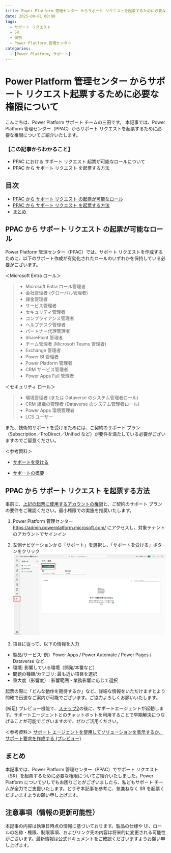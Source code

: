 ```yaml
---
title: Power Platform 管理センター からサポート リクエストを起票するために必要な権限について
date: 2025-09-01 00:00
tags:
  - サポート リクエスト
  - SR
  - 役割
  - Power Platform 管理センター
categories:
  - [Power Platform, サポート]
---
```



# Power Platform 管理センター からサポート リクエスト起票するために必要な権限について

こんにちは、Power Platform サポート チームの三田です。
本記事では、Power Platform 管理センター（PPAC）からサポート リクエストを起票するために必要な権限についてご紹介いたします。


### 【この記事からわかること】
- PPAC における サポート リクエスト 起票が可能なロールについて
- PPAC から サポート リクエスト を起票する方法


## 目次
- [PPAC から サポート リクエスト の起票が可能なロール](#PPACからサポートリクエストの起票が可能なロール)
- [PPAC から サポート リクエスト を起票する方法](#PPACからサポートリクエストを起票する方法)
- [まとめ](#まとめ)


## PPAC から サポート リクエスト の起票が可能なロール
Power Platform 管理センター（PPAC）では、サポート リクエストを作成するために、以下のサポート作成が有効化されたロールのいずれかを保持している必要がございます。

＜Microsoft Entra ロール＞
> - Microsoft Entra ロール管理者
> - 会社管理者 (グローバル管理者)
> - 課金管理者
> - サービス管理者
> - セキュリティ管理者
> - コンプライアンス管理者
> - ヘルプデスク管理者
> - パートナー代理管理者
> - SharePoint 管理者
> - チーム管理者 (Microsoft Teams 管理者)
> - Exchange 管理者
> - Power BI 管理者
> - Power Platform 管理者
> - CRM サービス管理者
> - Power Apps Full 管理者

＜セキュリティ ロール＞
> - 環境管理者 (または Dataverse のシステム管理者ロール)
> - CRM 組織の管理者 (Dataverse のシステム管理者ロール)
> - Power Apps 環境管理者
> - LCS ユーザー


また、技術的サポートを受けるためには、ご契約のサポート プラン（Subscription／ProDirect／Unified など）が要件を満たしている必要がございますのでご留意ください。

＜参考資料＞
- [サポートを受ける](https://learn.microsoft.com/ja-jp/power-platform/admin/get-help-support)  

- [サポートの概要](https://learn.microsoft.com/ja-jp/power-platform/admin/support-overview#using-support)


## PPAC から サポート リクエスト を起票する方法
事前に、[上記の起票に使用するアカウントの権限](#PPACからサポートリクエストの起票が可能なロール)と、ご契約のサポート プランの要件をご確認ください。最小権限での実施を推奨いたします。

1) Power Platform 管理センター https://admin.powerplatform.microsoft.com/ にアクセスし、対象テナントのアカウントでサインイン

2)  左側ナビゲーションから「サポート」を選択し、「サポートを受ける」ボタンをクリック
  ![PPAC サポート要求画面](./ppac-azure-sr-roles-restriction/step2_help+support.png)

3) 項目に従って、以下の情報を入力
  - 製品/サービス: 例）Power Apps / Power Automate / Power Pages / Dataverse など
  - 環境: 影響している環境（開発/本番など）
  - 問題の種類/カテゴリ: 最も近い項目を選択
  - 重大度（影響度）: 影響範囲・業務影響に応じて選択

起票の際に「どんな動作を期待するか」など、詳細な情報をいただけますとより的確で迅速なご案内が可能でございます。ご協力よろしくお願いいたします。


(補足)
プレビュー機能で、[ステップ2](#左側ナビゲーションから「サポート」を選択し、「サポートを受ける」ボタンをクリック)の後に、サポートエージェントが起動します。サポートエージェントとのチャットボットを利用することで早期解決につなげることが可能でございますので、ぜひご活用ください。

＜参考資料＞
[サポート エージェントを使用してソリューションを表示するか、サポート要求を作成する (プレビュー)](#https://learn.microsoft.com/ja-jp/power-platform/admin/get-help-support#view-solutions-or-create-a-support-request-using-the-support-agent-preview)


## まとめ
本記事では、Power Platform 管理センター（PPAC）でサポート リクエスト（SR）を起票するために必要な権限についてご紹介いたしました。Power Platform について少しでもお困りごとがございましたら、私どもサポート チームが全力でご支援いたします。どうぞ本記事を参考に、気兼ねなく SR を起票くださいますようお願い申し上げます。



## 注意事項（情報の更新可能性）
本記事の内容は執筆日時点の情報に基づいております。製品の仕様や UI、ロールの名称・権限、制限事項、およびリンク先の内容は将来的に変更される可能性がございます。最新情報は公式ドキュメントをご確認くださいますようお願い申し上げます。
